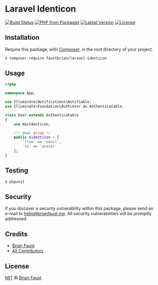 # Laravel Identicon

[![Build Status](https://img.shields.io/travis/faustbrian/Laravel-Identicon/master.svg?style=flat-square)](https://travis-ci.org/faustbrian/Laravel-Identicon)
[![PHP from Packagist](https://img.shields.io/packagist/php-v/faustbrian/laravel-identicon.svg?style=flat-square)]()
[![Latest Version](https://img.shields.io/github/release/faustbrian/Laravel-Identicon.svg?style=flat-square)](https://github.com/faustbrian/Laravel-Identicon/releases)
[![License](https://img.shields.io/packagist/l/faustbrian/Laravel-Identicon.svg?style=flat-square)](https://packagist.org/packages/faustbrian/Laravel-Identicon)

## Installation

Require this package, with [Composer](https://getcomposer.org/), in the root directory of your project.

``` bash
$ composer require faustbrian/laravel-identicon
```

## Usage

``` php
<?php

namespace App;

use Illuminate\Notifications\Notifiable;
use Illuminate\Foundation\Auth\User as Authenticatable;

class User extends Authenticatable
{
    use HasIdenticon;

    /** @var array */
    public $identicon = [
        'from' => 'email',
        'to' => 'avatar'
    ];
}
```

## Testing

``` bash
$ phpunit
```

## Security

If you discover a security vulnerability within this package, please send an e-mail to hello@brianfaust.me. All security vulnerabilities will be promptly addressed.

## Credits

- [Brian Faust](https://github.com/faustbrian)
- [All Contributors](../../contributors)

## License

[MIT](LICENSE) © [Brian Faust](https://brianfaust.me)

